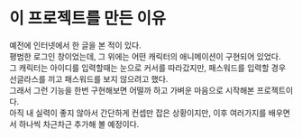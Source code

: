 # 이 프로젝트를 만든 이유
예전에 인터넷에서 한 글을 본 적이 있다.  
평범한 로그인 창이었는데, 그 위에는 어떤 캐릭터의 애니메이션이 구현되어 있었다.  
그 캐릭터는 아이디를 입력할때는 눈으로 커서를 따라갔지만, 패스워드를 입력할 경우 선글라스를 끼고 패스워드를 보지 않으려고 했다.  
그래서 그런 기능을 한번 구현해보면 어떨까 하고 가벼운 마음으로 시작해본 프로젝트이다.  
아직 내 실력이 좋지 않아서 간단하게 컨셉만 잡은 상황이지만, 이후 여러가지를 배우면서 하나씩 차근차근 추가해 볼 예정이다.